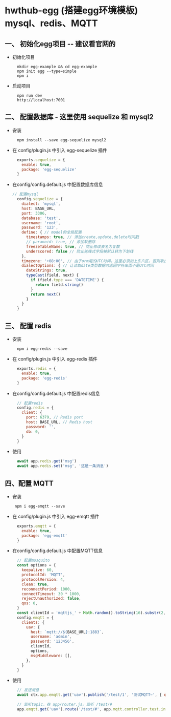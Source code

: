 # hwthub-egg (搭建egg环境模板) mysql、redis、MQTT

## 一、 初始化egg项目 -- 建议看官网的

- 初始化项目
  ```
    mkdir egg-example && cd egg-example
    npm init egg --type=simple
    npm i
  ```

- 启动项目
  ```
    npm run dev
    http://localhost:7001
  ```

## 二、 配置数据库 - 这里使用 sequelize 和 mysql2

- 安装
  ```
    npm install --save egg-sequelize mysql2
  ```
- 在 config/plugin.js 中引入 egg-sequelize 插件
  ```javascript
    exports.sequelize = {
      enable: true,
      package: 'egg-sequelize'
    }
  ```
- 在config/config.default.js 中配置数据库信息
  ```javascript
  // 配置mysql
    config.sequelize = {
      dialect: 'mysql',
      host: BASE_URL,
      port: 3306,
      database: 'test',
      username: 'root',
      password: '123',
      define: { // model的全局配置
        timestamps: true, // 添加create,update,delete时间戳
        // paranoid: true, // 添加软删除
        freezeTableName: true, // 防止修改表名为复数
        underscored: false // 防止驼峰式字段被默认转为下划线
      },
      timezone: '+08:00', // 由于orm用的UTC时间，这里必须加上东八区，否则取出来的时间相差8小时
      dialectOptions: { // 让读取date类型数据时返回字符串而不是UTC时间
        dateStrings: true,
        typeCast(field, next) {
          if (field.type === 'DATETIME') {
            return field.string()
          }
          return next()
        }
      }
    }
  ```

## 三、 配置 redis

- 安装
  ```
    npm i egg-redis --save
  ```

- 在 config/plugin.js 中引入 egg-redis 插件

  ```javascript
    exports.redis = {
      enable: true,
      package: 'egg-redis'
    }
  ```
- 在config/config.default.js 中配置redis信息
  ```javascript
    // 配置redis
    config.redis = {
      client: {
        port: 6379, // Redis port
        host: BASE_URL, // Redis host
        password: '',
        db: 0,
      }
    }
  ```
- 使用
  ```javascript
    await app.redis.get('msg')
    await app.redis.set('msg', '这是一条消息')
  ```

## 四、配置 MQTT

- 安装
  ```
   npm i egg-emqtt --save
  ```

- 在 config/plugin.js 中引入 egg-emqtt 插件

  ```javascript
    exports.emqtt = {
      enable: true,
      package: 'egg-emqtt'
    }
  ```

- 在config/config.default.js 中配置MQTT信息
  ```javascript
    // 配置mosquito
    const options = {
      keepalive: 60,
      protocolId: 'MQTT',
      protocolVersion: 4,
      clean: true,
      reconnectPeriod: 1000,
      connectTimeout: 30 * 1000,
      rejectUnauthorized: false,
      qos: 0,
    }
    const clientId = 'mqttjs_' + Math.random().toString(16).substr(2, 8)
    config.emqtt = {
      clients: {
        uav: {
          host: `mqtt://${BASE_URL}:1883`,
          username: 'admin',
          password: '123456',
          clientId,
          options,
          msgMiddleware: [],
        },
      }
    }
  ```
- 使用
  ```javascript
    // 发送消息
    await ctx.app.emqtt.get('uav').publish('/test/1', '测试MQTT~', { qos: 0 })
    
    // 监听topic，在 app/router.js。监听 /test/#
    app.emqtt.get('uav').route('/test/#', app.mqtt.controller.test.index)
  ```
  


